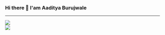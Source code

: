 ### Hi there 👋 I'am Aaditya Burujwale
<hr>
<a href="https://github.com/Aadityapburujwale/">
  <img align="center" src="https://github-readme-stats.vercel.app/api?username=Aadityapburujwale&count_private=true&show_icons=true&hide=prs,issues,contribs" />
</a>
<br>
<a href="https://github.com/Aadityapburujwale/">
  <img align="center" src="https://github-readme-stats.vercel.app/api/top-langs/?username=Aadityapburujwale&layout=compact" />
</a>
